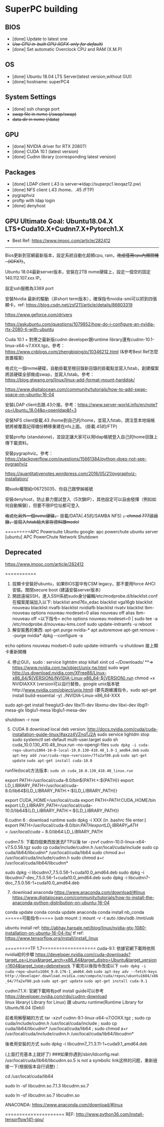 # SuperPC building
## BIOS
* [done] Update to latest one
* ~~*Use CPU in-built GPU (IGFX-only for default)*~~
* [done] Set automatic Overclock CPU and RAM (X.M.P)

## OS
* [done] Ubuntu 18.04 LTS Server(latest version,without GUI)
* [done] hostname: superPC4

## System Settings
* [done] ssh change port
* ~~swap file in nvme (/swap/swap)~~
* ~~data dir in nvme (/data)~~

## GPU
* [done] NVIDIA driver for RTX 2080TI
* [done] CUDA 10.1 (latest version)
* [done] Cudnn library (corresponding latest version)

## Packages
* [done] LDAP client (.43 is server=>ldap://superpc1.leoqaz12.pw)
* [done] NFS client (.43 /home、.45 /FTP)
* pygraphviz
* proftp with ldap login
* [done] denyhost

## GPU Ultimate Goal: Ubuntu18.04.X LTS+Cuda10.X+Cudnn7.X+Pytorch1.X
* Best Ref: https://www.imooc.com/article/282412

***

Bios更新到官網最新版本，設定系統自動化超頻cpu, ram，~~改成僅用cpu內顯開機（IGFX?）~~。

Ubuntu 18.04最新server版本，安裝在2TB nvme硬碟上，設定一個空的固定140.112.107.xxx IP。

設定ssh服務為3389 port

安裝Nvidia 最新的驅動（非short term版本），確保指令nvidia-smi可以抓到四張顯卡。ref: https://blog.csdn.net/zsf211/article/details/86603319

https://www.geforce.com/drivers

https://askubuntu.com/questions/1079852/how-do-i-configure-an-nvidia-rtx-2080-ti-with-ubuntu

Cuda 10.1 + 對應之最新版cudnn developer跟runtime library還有cudnn-10.1-linux-x64-v7.XXX.tgz。參考：https://www.cnblogs.com/zhengbiqing/p/10346212.html (&參考Best Ref怎麼放置檔案)

格式化一個nvme硬碟，自動掛載至根目錄新目錄的掛載點並寫入fstab，創建檔案將該硬碟全部做成swap，並寫入fstab。參考：
https://blog.gtwang.org/linux/linux-add-format-mount-harddisk/

https://www.digitalocean.com/community/tutorials/how-to-add-swap-space-on-ubuntu-16-04

安裝LDAP client去跟.43介接。參考：https://www.server-world.info/en/note?os=Ubuntu_18.04&p=openldap&f=3

安裝NFS client掛載.43 /home到自己的/home，並寫入fstab，請注意本地端帳號將被覆蓋記得備份轉移重建在nfs上面。 (掛載.45的/FTP)

安裝proftp (standalone)，並設定讓大家可以用ldap帳號登入自己的home目錄上傳下載資料。

安裝pygraphviz。參考：https://stackoverflow.com/questions/15661384/python-does-not-see-pygraphviz

https://quantitativenotes.wordpress.com/2016/05/21/pygraphviz-installation/

開sudo權限給r06725035、你自己跟學姊帳號

安裝denyhost，防止暴力嘗試登入（5次鎖IP），其他設定可以自由發揮（例如如何自動解鎖），但要不限IP位址都可登入

 ~~格式化另外一個nvme硬碟，~~ 掛載/DATA(.45的/SAMBA NFS)  ~~，chmod 777該目錄，並寫入fstab給大家存資料跟model~~


=========APC Powersuite Ubuntu
google: apc powerchute ubuntu server
[ubuntu] APC PowerChute Network Shutdown

## Deprecated
https://www.imooc.com/article/282412

===========
1. 拔顯卡安裝好ubuntu，如果BIOS當中有CSM legacy，那不要用force AHCI安裝。關閉secure boot (建議安裝server版本)
2. 開啟遠端SSH，進入SSH系統sudo身分編輯/etc/modprobe.d/blacklist.conf
在檔案尾端加入以下:
blacklist amd76x_edac
blacklist vga16gb
blacklist nouveau
blacklist rivafb
blacklist nvidiafb
blacklist rivatv
blacklist lbm-nouveau
options nouveau modeset=0
alias nouveau off
alias lbm-nouveau off
=以下指令=
echo options nouveau modeset=0 | sudo tee -a /etc/modprobe.d/nouveau-kms.conf
sudo update-initramfs -u
reboot
3. 解安裝舊的東西:
apt-get purge nvidia-*
apt autoremove 
apt-get remove --purge nvidia*
dpkg --configure -a

echo options nouveau modset=0
sudo update-initramfs -u
shutdown
接上顯卡重新開機

4. 停止GUI，sudo :
service lightdm stop 
killall xinit 
cd ~/Downloads/
**=> https://www.nvidia.com.tw/object/unix-tw.html
sudo wget http://us.download.nvidia.com/XFree86/Linux-x86_64/${VERSION}/NVIDIA-Linux-x86_64-${VERSION}.run
chmod +x NVIDIAXXX  (version可以自行替換，google unix版本號http://www.nvidia.com/object/unix.html)
(要先跑維護指令，sudo apt-get install build-essential -y)
./NVIDIA-Linux-x86_64-XXX

sudo apt-get install freeglut3-dev libx11-dev libxmu-dev libxi-dev libgl1-mesa-glx libglu1-mesa libglu1-mesa-dev

shutdown -r now

5. CUDA 8 download local deb version:
http://docs.nvidia.com/cuda/cuda-installation-guide-linux/#axzz4VZnqTJ2A
sudo service lightdm stop
sudo systemctl set-default multi-user.target
sudo sh cuda_10.0.130_410.48_linux.run –no-opengl-files
`sudo dpkg -i cuda-repo-ubuntu1804-10-0-local-10.0.130-410.48_1.0-1_amd64.deb`
`sudo apt-key add /var/cuda-repo-<version>/7fa2af80.pub`
`sudo apt-get update`
`sudo apt-get install cuda-10.0`

runfile(local)方法版本:
`sudo sh cuda_10.0.130_410.48_linux.run`

export PATH=/usr/local/cuda-8.0/bin${PATH:+:${PATH}}
export LD_LIBRARY_PATH=/usr/local/cuda-8.0/lib64${LD_LIBRARY_PATH:+:${LD_LIBRARY_PATH}}

export CUDA_HOME=/usr/local/cuda
export PATH=$PATH:$CUDA_HOME/bin
export LD_LIBRARY_PATH=/usr/local/cuda-10.0/lib64${LD_LIBRARY_PATH:+:${LD_LIBRARY_PATH}}

6.cudnn 6 :
download runtime
sudo dpkg -i  XXX
 (in .bashrc file enter:)
  export PATH=/usr/local/cuda-8.0/bin:$PATH export LD_LIBRARY_PATH=/usr/local/cuda-8.0/lib64:$LD_LIBRARY_PATH

cudnn7.5:
下載四個東西放進去FTP以後
tar -zxvf cudnn-10.0-linux-x64-v7.5.0.56.tgz
sudo cp cuda/include/cudnn.h /usr/local/cuda/include
sudo cp cuda/lib64/libcudnn* /usr/local/cuda/lib64
sudo chmod a+r /usr/local/cuda/include/cudnn.h 
sudo chmod a+r /usr/local/cuda/lib64/libcudnn*

sudo dpkg -i libcudnn7_7.5.0.56-1+cuda10.0_amd64.deb
sudo dpkg -i libcudnn7-dev_7.5.0.56-1+cuda10.0_amd64.deb
sudo dpkg -i libcudnn7-doc_7.5.0.56-1+cuda10.0_amd64.deb


7. download anaconda
https://www.anaconda.com/download/#linux
https://www.digitalocean.com/community/tutorials/how-to-install-the-anaconda-python-distribution-on-ubuntu-16-04

conda update conda
conda update anaconda
conda install nb_conda
======可能指令=====
(usb mount :)
mount -v -t auto /dev/sdb /mnt/usb

ubuntu install ref: http://abhay.harpale.net/blog/linux/nvidia-gtx-1080-installation-on-ubuntu-16-04-lts/
tf ref: https://www.tensorflow.org/install/install_linux

=========TF 1.7===================
cuda-9.1:
依據官網下載時依照nvidia給的步驟 https://developer.nvidia.com/cuda-downloads?target_os=Linux&target_arch=x86_64&target_distro=Ubuntu&target_version=1604&target_type=debnetwork
下載完以後指令改成以下
`sudo dpkg -i cuda-repo-ubuntu1604_9.0.176-1_amd64.deb`
`sudo apt-key adv --fetch-keys http://developer.download.nvidia.com/compute/cuda/repos/ubuntu1604/x86_64/7fa2af80.pub`
`sudo apt-get update`
`sudo apt-get install cuda-9.1`

cudnn7.1.X:
官網下載時有pdf install guide可以參考 https://developer.nvidia.com/rdp/cudnn-download        
 linux library( Library for Linux) 跟 ubuntu runtime(Runtime Library for Ubuntu16.04 (Deb))

前者用解壓縮的方式 tar -xzvf cudnn-9.1-linux-x64-v7.OOXX.tgz ;  sudo cp cuda/include/cudnn.h /usr/local/cuda/include ; sudo cp cuda/lib64/libcudnn* /usr/local/cuda/lib64 ; sudo chmod a+r /usr/local/cuda/include/cudnn.h /usr/local/cuda/lib64/libcudnn*

後者用安裝的方式 sudo dpkg -i libcudnn7_7.1.3.11-1+cuda9.1_amd64.deb

(上面打完基本上就好了)
###如果你遇到/sbin/ldconfig.real: /usr/local/cuda/lib64/libcudnn.so.5 is not a symbolic link这样的问题，重新链接一下(根据版本自行调整)：

cd /usr/local/cuda/lib64

sudo ln -sf libcudnn.so.7.1.3 libcudnn.so.7

sudo ln -sf libcudnn.so.7 libcudnn.so


ANACONDA: https://www.anaconda.com/download/#linux

=====================
REF: http://www.python36.com/install-tensorflow141-gpu/
